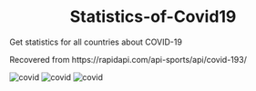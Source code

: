 <h1 align="center">Statistics-of-Covid19</h1>
<p>Get statistics for all countries about COVID-19</p>
<p>Recovered from https://rapidapi.com/api-sports/api/covid-193/</p>
<img src="https://i.postimg.cc/qv17yTNW/covid1.jpg" alt="covid">
<img src="https://i.postimg.cc/qvJRNRv8/covid2.jpg" alt="covid">
<img src="https://i.postimg.cc/gkqjcRmz/covid3.jpg" alt="covid">

